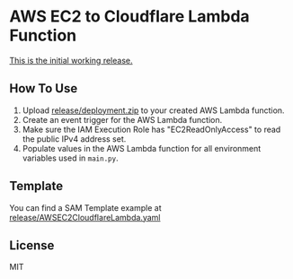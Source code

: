 # AWS EC2 to Cloudflare Lambda Function

[This is the initial working release.](https://github.com/infamousjoeg/aws-ec2-cloudflare-lambda/releases/tag/v1.0)

## How To Use

1. Upload [release/deployment.zip](release/deployment.zip) to your created AWS Lambda function.
2. Create an event trigger for the AWS Lambda function.
3. Make sure the IAM Execution Role has "EC2ReadOnlyAccess" to read the public IPv4 address set.
4. Populate values in the AWS Lambda function for all environment variables used in `main.py`.

## Template

You can find a SAM Template example at [release/AWSEC2CloudflareLambda.yaml](release/AWSEC2CloudflareLambda.yaml)

## License

MIT
